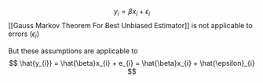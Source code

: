 $$
y_{i}= \beta x_{i}+\epsilon_{i}
$$
[[Gauss Markov Theorem For Best Unbiased Estimator]] is not applicable to errors ($\epsilon_{i}$)

But these assumptions are applicable to 
$$
\hat{y_{i}} = \hat{\beta}x_{i} + e_{i} = \hat{\beta}x_{i} + \hat{\epsilon}_{i}
$$